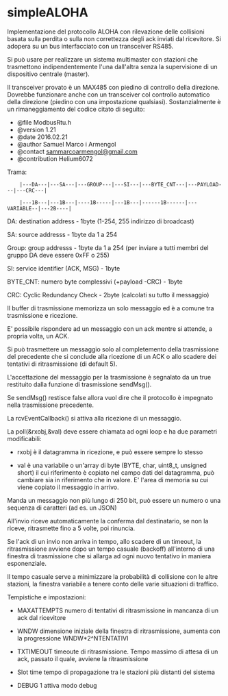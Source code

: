 # simpleALOHA
Implementazione del protocollo ALOHA con rilevazione delle collisioni basata sulla perdita o sulla non correttezza degli ack inviati dal ricevitore. Si adopera su un bus interfacciato con un transceiver RS485. 

Si può usare per realizzare un sistema multimaster con stazioni che trasmettono indipendentemente l'una dall'altra senza la supervisione di un dispositivo centrale (master).

Il transceiver provato è un MAX485 con piedino di controllo della direzione. Dovrebbe funzionare anche con un transceiver col controllo automatico della direzione (piedino con una impostazione qualsiasi).
Sostanzialmente è un rimaneggiamento del codice citato di seguito:
 * @file 	ModbusRtu.h
 * @version     1.21
 * @date        2016.02.21
 * @author 	Samuel Marco i Armengol
 * @contact     sammarcoarmengol@gmail.com
 * @contribution Helium6072
 
 Trama: 
 
        |---DA---|---SA---|---GROUP---|---SI---|---BYTE_CNT---|---PAYLOAD---|---CRC---|
 
        |---1B---|---1B---|----1B-----|---1B---|------1B------|---VARIABLE--|---2B----|
 
 DA: destination address - 1byte (1-254, 255 indirizzo di broadcast)
 
 SA: source addresss - 1byte da 1 a 254
 
 Group: group addresss - 1byte da 1 a 254 (per inviare a tutti membri del gruppo DA deve essere 0xFF o 255)
 
 SI: service identifier (ACK, MSG) - 1byte
 
 BYTE_CNT: numero byte complessivi (+payload -CRC) - 1byte
 
 CRC: Cyclic Redundancy Check - 2byte (calcolati su tutto il messaggio)
 
 Il buffer di trasmissione memorizza un solo messaggio ed è a comune tra trasmissione e ricezione. 
 
 E' possibile rispondere ad un messaggio con un ack mentre si attende, a propria volta, un ACK.
 
Si può trasmettere un messaggio solo al completemento della trasmissione del precedente che si conclude alla ricezione di un ACK o allo scadere dei tentativi di ritrasmissione (di default 5). 

L'accettazione del messaggio per la trasmissione è segnalato da un true restituito dalla funzione di trasmissione sendMsg(). 

Se sendMsg() restisce false allora vuol dire che il protocollo è impegnato nella trasmissione precedente.

La rcvEventCallback() si attiva alla ricezione di un messaggio.

La poll(&rxobj,&val) deve essere chiamata ad ogni loop e ha due parametri modificabili: 

- rxobj è il datagramma in ricezione, e può essere sempre lo stesso

- val è una variabile o un'array di byte (BYTE, char, uint8_t, unsigned short) il cui riferimento è copiato nel campo dati del datagramma, può cambiare sia in riferimento che in valore. E' l'area di memoria su cui viene copiato il messaggio in arrivo.

Manda un messaggio non più lungo di 250 bit, può essere un numero o una sequenza di caratteri (ad es. un JSON)

All'invio riceve automaticamente la conferma dal destinatario, se non la riceve, ritrasmette fino a 5 volte, poi rinuncia.

Se l'ack di un invio non arriva in tempo, allo scadere di un timeout, la ritrasmissione avviene dopo un tempo casuale (backoff) all'interno di una finestra di trasmissione che si allarga ad ogni nuovo tentativo in maniera esponenziale.

Il tempo casuale serve a minimizzare la probabilità di collisione con le altre stazioni, la finestra variabile a tenere conto delle varie situazioni di traffico.

Tempistiche e impostazioni:

- MAXATTEMPTS  	numero di tentativi di ritrasmissione in mancanza di un ack dal ricevitore

- WNDW    		dimensione iniziale della finestra di ritrasmissione, aumenta con la progressione WNDW*2^NTENTATIVI

- TXTIMEOUT 		timeoute di ritrasmissione. Tempo massimo di attesa di un ack, passato il quale, avviene la ritrasmissione

- Slot time tempo di propagazione tra le stazioni più distanti del sistema

- DEBUG  			1 attiva modo debug




